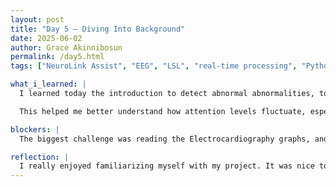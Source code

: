 ```yaml
---
layout: post
title: "Day 5 – Diving Into Background"
date: 2025-06-02
author: Grace Akinnibosun
permalink: /day5.html
tags: ["NeuroLink Assist", "EEG", "LSL", "real-time processing", "Python dashboard", "Bluetooth", "alpha waves", "brain-computer interface"]

what_i_learned: |
  I learned today the introduction to detect abnormal abnormalities, to predict miocardial infraction. I achived learning to know my more about my classmates and the face of who they are. I also leanred the background of CEALMS. I also learned about how machine learning can play a vital role on ECG. And why it could be resourceful and threatning to the future of healthcare.I especially enjoyed the group discussion we completed in the beginning of the day for us to decipher agaiinst independent and dependent variables cooking cookies.

  This helped me better understand how attention levels fluctuate, especially when switching between tasks. I also learned how to calculate moving averages to reduce noise in the signal while preserving response time.

blockers: |
  The biggest challenge was reading the Electrocardiography graphs, and understanidn some of the terminology they were using in class today. 

reflection: |
  I really enjoyed familiarizing myself with my project. It was nice to see the face of who my mento and graduate mentor will be. Some concepts such as AI terminology was a bit hard to undertsnad, but overall today was a good effecient day. The only thing I would change or add is the more clearer instrcutions. I also, would like them to elbaborate as mentors on whats expected from us by the end of the week.I will say I was lost a good portion of the time so making sure everyone understands the directions clearly should also be implemmented. 
---
```

